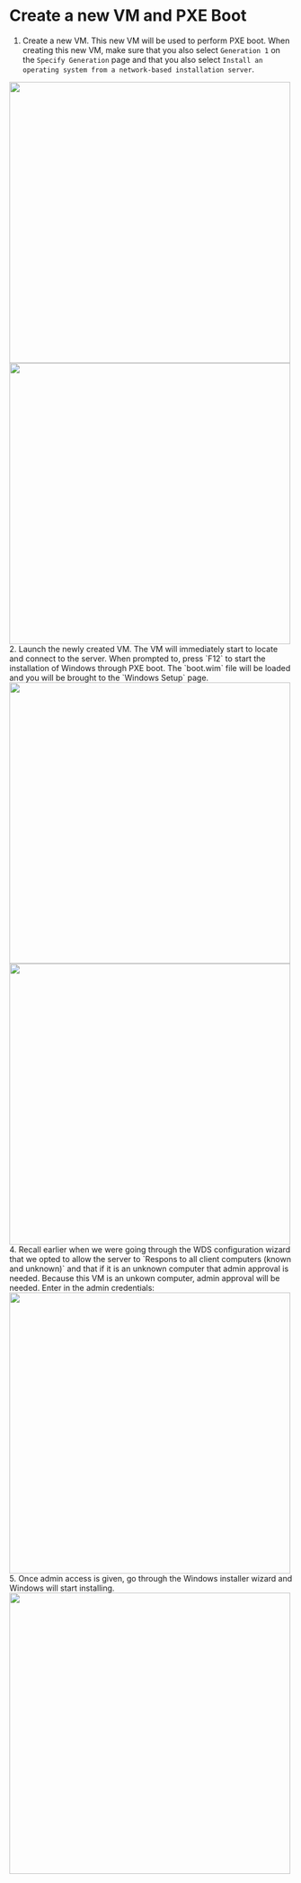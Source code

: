 # Create a new VM and PXE Boot

1. Create a new VM. This new VM will be used to perform PXE boot. When creating this new VM, make sure that you also select `Generation 1` on the `Specify Generation` page and that you also select `Install an operating system from a network-based installation server`. <br>
<img src="https://github.com/user-attachments/assets/9bf74b81-483a-4d88-a5ff-3e149e55fa05" Width="500" />
<img src="https://github.com/user-attachments/assets/57acf7db-7cf3-4801-8315-4f4d209d7bb9" Width="500" /> <br>
2. Launch the newly created VM. The VM will immediately start to locate and connect to the server. When prompted to, press `F12` to start the installation of Windows through PXE boot. The `boot.wim` file will be loaded and you will be brought to the `Windows Setup` page. <br>
<img src="https://github.com/user-attachments/assets/2e26efea-15cb-4ada-8068-59ca4031f1f6" Width="500" /> <br>
<img src="https://github.com/user-attachments/assets/f73f69a2-8a2e-45ea-aae3-88dfce5bd74d" Width="500" /> <br>
4. Recall earlier when we were going through the WDS configuration wizard that we opted to allow the server to `Respons to all client computers (known and unknown)` and that if it is an unknown computer that admin approval is needed. Because this VM is an unkown computer, admin approval will be needed. Enter in the admin credentials: <br>
<img src="https://github.com/user-attachments/assets/02735466-1ab7-40bd-83ce-57c50cdfb1ea" Width="500" /> <br>
5. Once admin access is given, go through the Windows installer wizard and Windows will start installing. <br>
<img src="https://github.com/user-attachments/assets/4da073b8-179e-4e41-94f9-e431ec83bebc" Width="500" /> <br>
